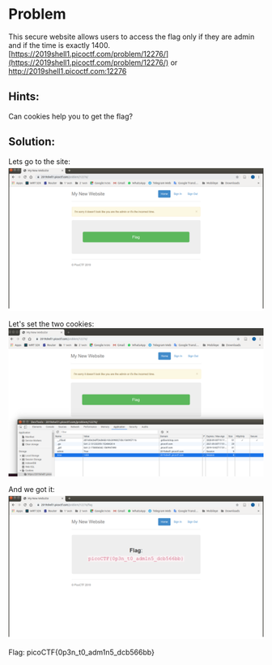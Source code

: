 # Problem
This secure website allows users to access the flag only if they are admin and if the time is exactly 1400. [https://2019shell1.picoctf.com/problem/12276/](https://2019shell1.picoctf.com/problem/12276/) or http://2019shell1.picoctf.com:12276

## Hints:
Can cookies help you to get the flag?

## Solution:

Lets go to the site:
![screenshot-1](./screenshot-1.png)

Let's set the two cookies:
![screenshot-2](./screenshot-2.png)

And we got it:
![screenshot-3](./screenshot-3.png)

Flag: picoCTF{0p3n_t0_adm1n5_dcb566bb}
